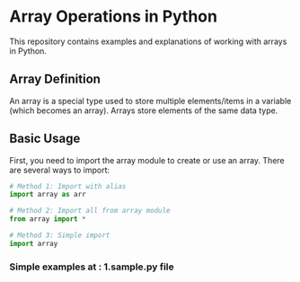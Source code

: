 # Array Operations in Python

This repository contains examples and explanations of working with arrays in Python.

## Array Definition

An array is a special type used to store multiple elements/items in a variable (which becomes an array). Arrays store elements of the same data type.

## Basic Usage

First, you need to import the array module to create or use an array. There are several ways to import:

```python
# Method 1: Import with alias
import array as arr

# Method 2: Import all from array module
from array import *

# Method 3: Simple import
import array
```

### Simple examples at : 1.sample.py file 
